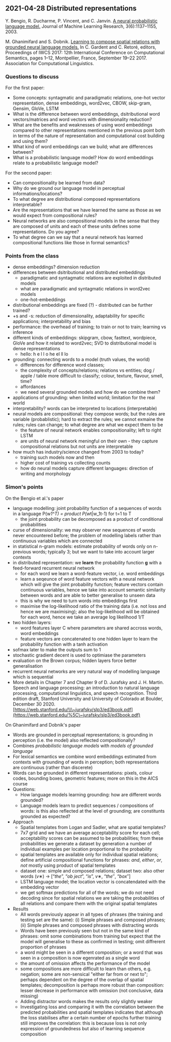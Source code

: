 ## 2021-04-28 Distributed representations

Y. Bengio, R. Ducharme, P. Vincent, and C. Janvin. [A neural probabilistic language model.](https://www.jmlr.org/papers/volume3/bengio03a/bengio03a.pdf) Journal of Machine Learning Research, 3(6):1137–1155, 2003.

M. Ghanimifard and S. Dobnik. [Learning to compose spatial relations with grounded neural language models.](https://gup.ub.gu.se/publication/257763?lang=en) In C. Gardent and C. Retoré, editors, Proceedings of IWCS 2017: 12th International Conference on Computational Semantics, pages 1–12, Montpellier, France, September 19–22 2017. Association for Computational Linguistics.

### Questions to discuss

For the first paper:

* Some concepts: syntagmatic and paradigmatic relations, one-hot vector representation, dense embeddings, word2vec, CBOW, skip-gram, Gensim, GloVe, LSTM
* What is the difference between word embeddings, dsitributional word vectors/matrices and word vectors with dimensionality reduction?
* What are the benefits and weaknesses of using word embeddings compared to other representations mentioned in the previous point both in terms of the nature of representation and computational cost building and using them?
* What kind of word embeddings can we build; what are differences between?
* What is a probabilistic language model? How do word embeddings relate to a probabilistic language model?

For the second paper:

* Can compositionality be learned from data?
* Why do we ground our language model in perceptual informations/locations?
* To what degree are distributional composed representations interpretable?
* Are the representations that we have learned the same as those as we would expect from compositional rules?
* Neural networks are also compositional models in the sense that they are composed of units and each of these units defines some representations. Do you agree?
* To what degree can we say that a neural network has learned compositional functions like those in formal semantics?

### Points from the class

* dense embeddings? dimension reduction
* differences between dsitributional and distributed embeddings
  * paradigmatic and syntagmatic relations are exploited in distributed models
  * what are paradigmatic and syntagmatic relations in word2vec models
  * one-hot-embeddings
* distributional embeddings are fixed (?) - distributed can be further trained?
* +s and -s: reduction of dimensionality, adaptability for specific applications; interpretability and bias
* performance: the overhead of training; to train or not to train; learning vs inference
* different kinds of embeddings: skipgram, cbow, fasttext, wordpiece, GloVe and how it related to word2vec; SVD to distributional model is dense representations
  * hello: h e l l o he el ll lo
* grounding: connecting words to a model (truth values, the world)
  * differences for difference word classes;
  * the complexity of concepts/relations; relations vs entities; dog / apple / table more difficult to classify; colour, texture, flavour, smell, time?
  * affordances
  * we need several grounded models and how do we combine them?
* applications of grounding: when limited world; limitation for the real world
* interpretability? words can be interpreted to locations (interpretable)
* neural models are compositional: they compose words; but the rules are variable (probablistic); hard to extract the rules; we cannot exmaine the rules; rules can change; to what degree are what we expect them to be
  * the feature of neural network enables compositionality; left to right LSTM
  * are units of neural network meningful on their own - they capture compositional relations but not units are interpretable
* how much has industry/science changed from 2003 to today?
  * training such models now and then
  * higher cost of training vs collecting counts
  * how do neural models capture different languages: direction of writing and morphology

### Simon's points

On the Bengio et al.'s paper

* language modelling: joint probability function of a sequences of words in a language P(w*1^T) = product P(w*t|w_1t-1) for t=1 to T
  * the joint probability can be decomposed as a product of conditional probabilities
* curse of dimensionality: we may observer new sequences of words never encountered before; the problem of modelling labels rather than continuous variables which are connected
* in statistical n-gram models: estimate probability of words only on n-previous words; typically 3; but we want to take into account larger contexts
* in distributed representation: we **learn** the probability function **g** with a feed-forward recurrent neural network
  * for each word we learn a word-feature vector, i.e. word embeddings
  * learn a seqeunce of word feature vectors with a neural network which will give the joint probability function; feature vectors contain continuous variables, hence we take into account semantic similarity between words and are able to better generalise to unseen data
  * this is why we need to turn words into embeddings first
  * maximise the log-likelihood ratio of the training data (i.e. not loss and hence we are maximising); also the log-likelihood will be obtained for each word, hence we take an average log likelihood 1/T
* two hidden layers:
  * word features layer C where parameters are shared accross words, word embeddings
  * feature vectors are concatenated to one hidden layer to learn the probability function with a tanh activation
* sofmax later to make the outputs sum to 1
* stochastic gradient decent is used to optimiase the parameters
* evaluation on the Brown corpus; hidden layers force better generalisation
* recurrent neural networks are very natural way of modelling language which is sequential
* More details in Chapter 7 and Chapter 9 of D. Jurafsky and J. H. Martin. Speech and language processing: an introduction to natural language processing, computational linguistics, and speech recognition. Third edition draft, Stanford University and University of Colorado at Boulder, December 30 2020. [https://web.stanford.edu/\\\~jurafsky/slp3/ed3book.pdf](https://web.stanford.edu/%5C\~jurafsky/slp3/ed3book.pdf)

On Ghanimifard and Dobnik's paper

* Words are grounded in perceptual representations; is grounding in perception (i.e. the model) also reflected compositionally?
* Combines *probabilistic language models* with *models of grounded language*
* For lexical semantics we combine word embeddings estimated from contexts with grounding of words in perception; both representations are continuous (rather than discerete)
* Words can be grounded in different representations: pixels, colour codes, bounding boxes, geometric features; more on this in the AICS course
* Questions:
  * How language models learning grounding: how are different words grounded?
  * Language models learn to predict sequences / compositions of words: is this also reflected at the level of grounding; are constitunts grounded as expected?
* Approach
  * Spatial templates from Logan and Sadler, what are spatial templates?
  * 7x7 grid and we have an average acceptability score for each cell; acceptability scores can be assumed to be probabilities; from these probabilities we generate a dataset by generation a number of individual examples per location proportional to the probability
  * spatial templates are available only for individual spatial relations; define artificial compositional functions for phrases: *and*, *either*, *or*, *not* mostly using product of spatial templates
  * dataset one: simple and composed relations; dataset two: also other words (*v*∗) → [“*the*”, “*ob ject*”, “*is*”, *v*∗, “*the*′′, “*box*′′]
  * LSTM language model; the location vector is concatendated with the embedding vector
  * we get softmax predictions for all of the words; we do not need decoding since for spatial relations we are taking the probabilities of all relations and compare them with the original spatial templates
* Results
  * All words previously appear in all types of phrases (the training and testing set are the same): (i) Simple phrases and composed phrases; (ii) Simple phrases and composed phrases with distracting words
  * Words have been previously seen but not in the same kind of phrases: omit some combinations from training but expect that the model will generalise to these as confirmed in testing; omit diffrerent proportion of phrases
  * a word might be seen in a different composition; or a word that was seen in a composition is now egenrated as a single word
  * the amount of omission affects the performance of the model
  * some compositions are more difficult to learn than others, e.g. negation; some are non-sensical "either far from or next to"; perhaps dependent on the degree of the overlap of spatial templates; decomposition is perhaps more robust than composition: lesser decrease in performance with omission (not conclusive, data missing)
  * Adding distractor words makes the results only slightly weaker
  * Investigating loss and comparing it with the correlation between the predicted probabilities and spatial templates indicates that although the loss stabilises after a certain number of epochs further training still improves the correlation: this is because loss is not only expression of groundedness but also of learning sequence composition


